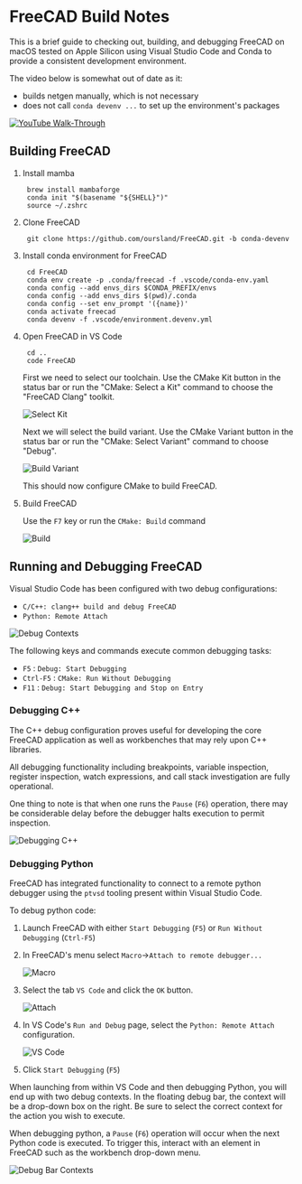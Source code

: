 # FreeCAD Build Notes

This is a brief guide to checking out, building, and debugging FreeCAD on macOS tested on Apple Silicon using Visual Studio Code and Conda to provide a consistent development environment.

The video below is somewhat out of date as it:

* builds netgen manually, which is not necessary
* does not call `conda devenv ...` to set up the environment's packages

[![YouTube Walk-Through](images/youtube-thumbnail.png)](https://youtu.be/2ujlBmywx5g)

## Building FreeCAD

1. Install mamba

        brew install mambaforge
        conda init "$(basename "${SHELL}")"
        source ~/.zshrc

2. Clone FreeCAD

        git clone https://github.com/oursland/FreeCAD.git -b conda-devenv

3. Install conda environment for FreeCAD

        cd FreeCAD
        conda env create -p .conda/freecad -f .vscode/conda-env.yaml
        conda config --add envs_dirs $CONDA_PREFIX/envs
        conda config --add envs_dirs $(pwd)/.conda
        conda config --set env_prompt '({name})'
        conda activate freecad
        conda devenv -f .vscode/environment.devenv.yml

4. Open FreeCAD in VS Code

        cd ..
        code FreeCAD

    First we need to select our toolchain.  Use the CMake Kit button in the status bar or run the "CMake: Select a Kit" command to choose the "FreeCAD Clang" toolkit.

    ![Select Kit](images/select-kit.png)

    Next we will select the build variant.  Use the CMake Variant button in the status bar or run the "CMake: Select Variant" command to choose "Debug".

    ![Build Variant](images/build-variant.png)

    This should now configure CMake to build FreeCAD.

5. Build FreeCAD

    Use the `F7` key or run the `CMake: Build` command

    ![Build](images/build.png)

## Running and Debugging FreeCAD

Visual Studio Code has been configured with two debug configurations:

* `C/C++: clang++ build and debug FreeCAD`
* `Python: Remote Attach`

![Debug Contexts](images/debug-contexts.png)

The following keys and commands execute common debugging tasks:

* `F5` : `Debug: Start Debugging`
* `Ctrl-F5` : `CMake: Run Without Debugging`
* `F11` : `Debug: Start Debugging and Stop on Entry`

### Debugging C++

The C++ debug configuration proves useful for developing the core FreeCAD application as well as workbenches that may rely upon C++ libraries.

All debugging functionality including breakpoints, variable inspection, register inspection, watch expressions, and call stack investigation are fully operational.

One thing to note is that when one runs the `Pause` (`F6`) operation, there may be considerable delay before the debugger halts execution to permit inspection.

![Debugging C++](images/debug-cpp.png)

### Debugging Python

FreeCAD has integrated functionality to connect to a remote python debugger using the `ptvsd` tooling present within Visual Studio Code.  

To debug python code:

1. Launch FreeCAD with either `Start Debugging` (`F5`) or `Run Without Debugging` (`Ctrl-F5`)
2. In FreeCAD's menu select `Macro`->`Attach to remote debugger...`

    ![Macro](images/python-debug-macro.png)

3. Select the tab `VS Code` and click the `OK` button.

    ![Attach](images/python-debug-attach.png)

4. In VS Code's `Run and Debug` page, select the `Python: Remote Attach` configuration.

    ![VS Code](images/python-debug-vscode.png)

5. Click `Start Debugging` (`F5`)

When launching from within VS Code and then debugging Python, you will end up with two debug contexts.  In the floating debug bar, the context will be a drop-down box on the right.  Be sure to select the correct context for the action you wish to execute.

When debugging python, a `Pause` (`F6`) operation will occur when the next Python code is executed.  To trigger this, interact with an element in FreeCAD such as the workbench drop-down menu.

![Debug Bar Contexts](images/debug-bar-contexts.png)
